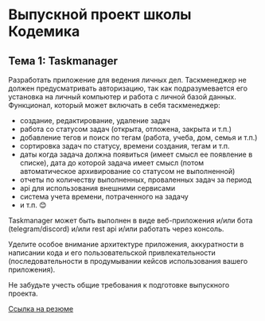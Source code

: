 # Выпускной проект школы Кодемика
## Тема 1: Taskmanager

Разработать приложение для ведения личных дел. Таскменеджер не должен предусматривать авторизацию, так как подразумевается его установка на личный компьютер и работа с личной базой данных.
Функционал, который может включать в себя таскменеджер:

* создание, редактирование, удаление задач
* работа со статусом задач (открыта, отложена, закрыта и т.п.)
* добавление тегов и поиск по тегам (работа, учеба, дом, семья и т.п.)
* сортировка задач по статусу, времени создания, тегам и т.п.
* даты когда задача должна появиться (имеет смысл ее появление в списке), дата до которой задача имеет смысл (потом автоматическое архивирование со статусом не выполненной)
* отчеты по количеству выполненных, проваленных задач за период
* api для использования внешними сервисами
* система учета времени, потраченного на задачу
* и т.п. 😊

Taskmanager может быть выполнен в виде веб-приложения и/или бота (telegram/discord) и/или rest api и/или работать через консоль.

Уделите особое внимание архитектуре приложения, аккуратности в написании кода и его пользовательской привлекательности (последовательности в продумывании кейсов использования вашего приложения).

Не забудьте учесть общие требования к подготовке выпускного проекта.

[Ссылка на резюме](https://yoshkar-ola.hh.ru/resume/1f941b4dff07b5c6170039ed1f654842796f52)
